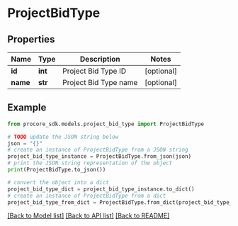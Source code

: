 # ProjectBidType


## Properties

Name | Type | Description | Notes
------------ | ------------- | ------------- | -------------
**id** | **int** | Project Bid Type ID | [optional] 
**name** | **str** | Project Bid Type name | [optional] 

## Example

```python
from procore_sdk.models.project_bid_type import ProjectBidType

# TODO update the JSON string below
json = "{}"
# create an instance of ProjectBidType from a JSON string
project_bid_type_instance = ProjectBidType.from_json(json)
# print the JSON string representation of the object
print(ProjectBidType.to_json())

# convert the object into a dict
project_bid_type_dict = project_bid_type_instance.to_dict()
# create an instance of ProjectBidType from a dict
project_bid_type_from_dict = ProjectBidType.from_dict(project_bid_type_dict)
```
[[Back to Model list]](../README.md#documentation-for-models) [[Back to API list]](../README.md#documentation-for-api-endpoints) [[Back to README]](../README.md)



